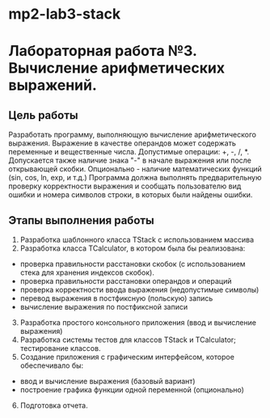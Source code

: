 # mp2-lab3-stack

# Лабораторная работа №3. Вычисление арифметических выражений.

## Цель работы

Разработать программу, выполняющую вычисление арифметического выражения. Выражение в качестве операндов может содержать переменные и вещественные числа. Допустимые операции: +, -, /, *. Допускается также наличие знака "-" в начале выражения или после открывающей скобки. Опционально - наличие математических функций (sin, соs, ln, exp, и т.д.) Программа должна выполнять предварительную проверку корректности выражения и сообщать пользователю вид ошибки и номера символов строки, в которых были найдены ошибки.

## Этапы выполнения работы

1. Разработка шаблонного класса TStack с использованием массива
2. Разработка класса TCalculator, в котором была бы реализована:
- проверка правильности расстановки скобок (с использованием стека для хранения индексов скобок).
- проверка правильности расстановки операндов и операций
- проверка корректности ввода выражения (недопустимые символы)
- перевод выражения в постфиксную (польскую) запись
- вычисление выражения по постфиксной записи
3. Разработка простого консольного приложения (ввод и вычисление выражения)
4. Разработка системы тестов для классов  TStack и TCalculator; тестирование классов.
5. Создание приложения с графическим интерфейсом, которое обеспечивало бы:
- ввод и вычисление выражения (базовый вариант)
- построение графика функции одной переменной (опционально)
6. Подготовка отчета.
